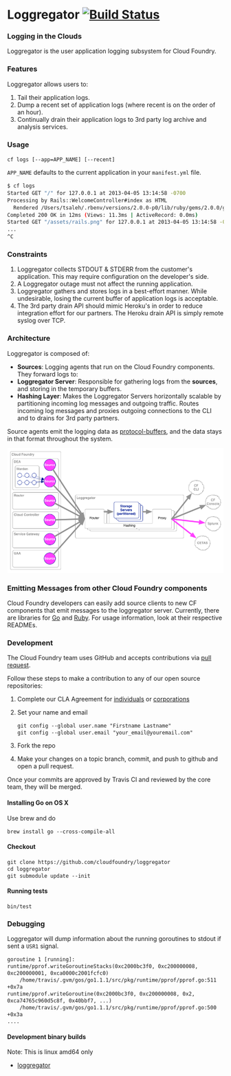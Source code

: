 # Loggregator [![Build Status](https://travis-ci.org/cloudfoundry/loggregator.png?branch=master)](https://travis-ci.org/cloudfoundry/loggregator)
 
### Logging in the Clouds 

Loggregator is the user application logging subsystem for Cloud Foundry.

### Features

Loggregator allows users to: 

1. Tail their application logs.
1. Dump a recent set of application logs (where recent is on the order of an hour).
1. Continually drain their application logs to 3rd party log archive and analysis services.

### Usage

```
cf logs [--app=APP_NAME] [--recent]
```

`APP_NAME` defaults to the current application in your `manifest.yml` file.

``` bash
$ cf logs
Started GET "/" for 127.0.0.1 at 2013-04-05 13:14:58 -0700
Processing by Rails::WelcomeController#index as HTML
  Rendered /Users/tsaleh/.rbenv/versions/2.0.0-p0/lib/ruby/gems/2.0.0/gems/railties-4.0.0.beta1/lib/rails/templates/rails/welcome/index.html.erb (1.9ms)
Completed 200 OK in 12ms (Views: 11.3ms | ActiveRecord: 0.0ms)
Started GET "/assets/rails.png" for 127.0.0.1 at 2013-04-05 13:14:58 -0700
...
^C
```

### Constraints

1. Loggregator collects STDOUT & STDERR from the customer's application.  This may require configuration on the developer's side.
1. A Loggregator outage must not affect the running application.
1. Loggregator gathers and stores logs in a best-effort manner.  While undesirable, losing the current buffer of application logs is acceptable.
1. The 3rd party drain API should mimic Heroku's in order to reduce integration effort for our partners.  The Heroku drain API is simply remote syslog over TCP.

### Architecture

Loggregator is composed of:

* **Sources**: Logging agents that run on the Cloud Foundry components.  They forward logs to:
* **Loggregator Server**: Responsible for gathering logs from the **sources**, and storing in the temporary buffers.
* **Hashing Layer**: Makes the Loggregator Servers horizontally scalable by partitioning incoming log messages and outgoing traffic. Routes incoming log messages and proxies outgoing connections to the CLI and to drains for 3rd party partners.

Source agents emit the logging data as [protocol-buffers](https://code.google.com/p/protobuf/), and the data stays in that format throughout the system.

![Loggregator Diagram](docs/loggregator.png)

### Emitting Messages from other Cloud Foundry components

Cloud Foundry developers can easily add source clients to new CF components that emit messages to the loggregator server.  Currently, there are libraries for [Go](https://github.com/cloudfoundry/loggregatorlib/tree/master/emitter) and [Ruby](https://github.com/cloudfoundry/loggregator_emitter). For usage information, look at their respective READMEs.

### Development

The Cloud Foundry team uses GitHub and accepts contributions via [pull request](https://help.github.com/articles/using-pull-requests).

Follow these steps to make a contribution to any of our open source repositories:

1. Complete our CLA Agreement for [individuals](http://www.cloudfoundry.org/individualcontribution.pdf) or [corporations](http://www.cloudfoundry.org/corpcontribution.pdf)
1. Set your name and email

    ```
    git config --global user.name "Firstname Lastname"
    git config --global user.email "your_email@youremail.com"
    ```

1. Fork the repo
1. Make your changes on a topic branch, commit, and push to github and open a pull request.

Once your commits are approved by Travis CI and reviewed by the core team, they will be merged.

#### Installing Go on OS X

Use brew and do

    brew install go --cross-compile-all

#### Checkout

```
git clone https://github.com/cloudfoundry/loggregator
cd loggregator
git submodule update --init
```

#### Running tests

```
bin/test
```

### Debugging


Loggregator will dump information about the running goroutines to stdout if sent a `USR1` signal.

```
goroutine 1 [running]:
runtime/pprof.writeGoroutineStacks(0xc2000bc3f0, 0xc200000008, 0xc200000001, 0xca0000c2001fcfc0)
	/home/travis/.gvm/gos/go1.1.1/src/pkg/runtime/pprof/pprof.go:511 +0x7a
runtime/pprof.writeGoroutine(0xc2000bc3f0, 0xc200000008, 0x2, 0xca74765c960d5c8f, 0x40bbf7, ...)
	/home/travis/.gvm/gos/go1.1.1/src/pkg/runtime/pprof/pprof.go:500 +0x3a
....
```

#### Development binary builds

Note: This is linux amd64 only

* [loggregator](https://dl.bintray.com/ajackson/loggregator/loggregator)


